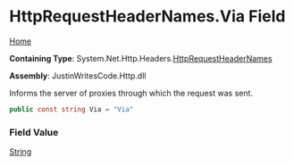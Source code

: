 # HttpRequestHeaderNames\.Via Field

[Home](../../../../README.md)

**Containing Type**: System\.Net\.Http\.Headers\.[HttpRequestHeaderNames](../README.md)

**Assembly**: JustinWritesCode\.Http\.dll

  
Informs the server of proxies through which the request was sent\.

```csharp
public const string Via = "Via"
```

### Field Value

[String](https://docs.microsoft.com/en-us/dotnet/api/system.string)

